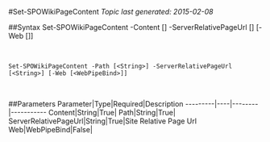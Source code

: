 #Set-SPOWikiPageContent
*Topic last generated: 2015-02-08*


##Syntax
    Set-SPOWikiPageContent -Content [<String>] -ServerRelativePageUrl [<String>] [-Web [<WebPipeBind>]]

&nbsp;

    Set-SPOWikiPageContent -Path [<String>] -ServerRelativePageUrl [<String>] [-Web [<WebPipeBind>]]

&nbsp;

##Parameters
Parameter|Type|Required|Description
---------|----|--------|-----------
Content|String|True|
Path|String|True|
ServerRelativePageUrl|String|True|Site Relative Page Url
Web|WebPipeBind|False|

